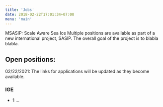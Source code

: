 ```yaml
---
title: 'Jobs'
date: 2018-02-22T17:01:34+07:00
menu: 'main'
---
```


MSASIP: Scale Aware Sea Ice
Multiple positions are available as part of a new international project, SASIP. The overall goal of the project is to blabla blabla.
## Open positions: 

02/22/2021: The links for applications will be updated as they become available. 

### IGE

* 1 ...




